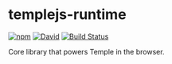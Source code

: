 # templejs-runtime

[![npm](https://img.shields.io/npm/v/templejs-runtime.svg)](https://www.npmjs.com/package/templejs-runtime) [![David](https://img.shields.io/david/tyler-johnson/temple-runtime.svg)](https://david-dm.org/tyler-johnson/temple-runtime) [![Build Status](https://travis-ci.org/tyler-johnson/temple-runtime.svg?branch=master)](https://travis-ci.org/tyler-johnson/temple-runtime) 

Core library that powers Temple in the browser.
